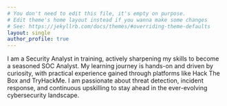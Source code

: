 ```yaml
---
# You don't need to edit this file, it's empty on purpose.
# Edit theme's home layout instead if you wanna make some changes
# See: https://jekyllrb.com/docs/themes/#overriding-theme-defaults
layout: single
author_profile: true
---
```

I am a Security Analyst in training, actively sharpening my skills to become a seasoned SOC Analyst. 
My learning journey is hands-on and driven by curiosity, with practical experience gained through platforms like Hack The Box and 
TryHackMe. I am passionate about threat detection, incident response, and continuous upskilling to stay ahead in the ever-evolving cybersecurity landscape.
